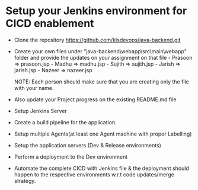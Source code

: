 # Setup your Jenkins environment for CICD enablement

* Clone the repository https://github.com/klsdevops/java-backend.git
* Create your own files under "java-backend\webapp\src\main\webapp" folder and provide the updates on your assignment on that file
      - Prasoon => prasoon.jsp
      - Madhu => madhu.jsp
      - Sujith => sujith.jsp
      - Jarish => jarish.jsp
      - Nazeer => nazeer.jsp
  
  NOTE: Each person should make sure that you are creating only the file with your name.
  
* Also update your Project progress on the existing README.md file
* Setup Jenkins Server
* Create a build pipeline for the application.
* Setup multiple Agents(at least one Agent machine with proper Labelling)
* Setup the application servers (Dev & Release environments)
* Perform a deployment to the Dev environment
* Automate the complete CICD with Jenkins file & the deployment should happen to the respective environments w.r.t code updates/merge strategy.
